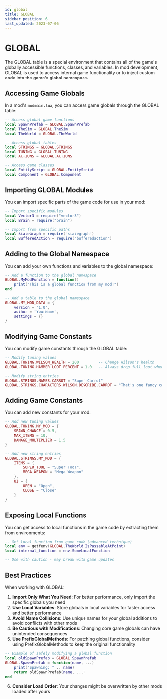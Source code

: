 ```yaml
---
id: global
title: GLOBAL
sidebar_position: 6
last_updated: 2023-07-06
---
```


# GLOBAL

The GLOBAL table is a special environment that contains all of the game's globally accessible functions, classes, and variables. In mod development, GLOBAL is used to access internal game functionality or to inject custom code into the game's global namespace.

## Accessing Game Globals

In a mod's `modmain.lua`, you can access game globals through the GLOBAL table:

```lua
-- Access global game functions
local SpawnPrefab = GLOBAL.SpawnPrefab
local TheSim = GLOBAL.TheSim
local TheWorld = GLOBAL.TheWorld

-- Access global tables
local STRINGS = GLOBAL.STRINGS
local TUNING = GLOBAL.TUNING
local ACTIONS = GLOBAL.ACTIONS

-- Access game classes
local EntityScript = GLOBAL.EntityScript
local Component = GLOBAL.Component
```

## Importing GLOBAL Modules

You can import specific parts of the game code for use in your mod:

```lua
-- Import specific modules
local Vector3 = require("vector3")
local Brain = require("brain")

-- Import from specific paths
local StateGraph = require("stategraph")
local BufferedAction = require("bufferedaction")
```

## Adding to the Global Namespace

You can add your own functions and variables to the global namespace:

```lua
-- Add a function to the global namespace
GLOBAL.MyModFunction = function()
    print("This is a global function from my mod!")
end

-- Add a table to the global namespace
GLOBAL.MY_MOD_DATA = {
    version = "1.0",
    author = "YourName",
    settings = {}
}
```

## Modifying Game Constants

You can modify game constants through the GLOBAL table:

```lua
-- Modify tuning values
GLOBAL.TUNING.WILSON_HEALTH = 200         -- Change Wilson's health
GLOBAL.TUNING.HAMMER_LOOT_PERCENT = 1.0   -- Always drop full loot when hammering

-- Modify string entries
GLOBAL.STRINGS.NAMES.CARROT = "Super Carrot"
GLOBAL.STRINGS.CHARACTERS.WILSON.DESCRIBE.CARROT = "That's one fancy carrot!"
```

## Adding Game Constants

You can add new constants for your mod:

```lua
-- Add new tuning values
GLOBAL.TUNING.MY_MOD = {
    SPAWN_CHANCE = 0.5,
    MAX_ITEMS = 10,
    DAMAGE_MULTIPLIER = 1.5
}

-- Add new string entries
GLOBAL.STRINGS.MY_MOD = {
    ITEMS = {
        SUPER_TOOL = "Super Tool",
        MEGA_WEAPON = "Mega Weapon"
    },
    UI = {
        OPEN = "Open",
        CLOSE = "Close"
    }
}
```

## Exposing Local Functions

You can get access to local functions in the game code by extracting them from environments:

```lua
-- Get local function from game code (advanced technique)
local env = getfenv(GLOBAL.TheWorld.IsPassableAtPoint)
local internal_function = env.SomeLocalFunction

-- Use with caution - may break with game updates
```

## Best Practices

When working with GLOBAL:

1. **Import Only What You Need**: For better performance, only import the specific globals you need
2. **Use Local Variables**: Store globals in local variables for faster access and better performance
3. **Avoid Name Collisions**: Use unique names for your global additions to avoid conflicts with other mods
4. **Be Cautious with Modifications**: Changing core game globals can have unintended consequences
5. **Use PrefixGlobalMethods**: For patching global functions, consider using PrefixGlobalMethods to keep the original functionality

```lua
-- Example of safely modifying a global function
local oldSpawnPrefab = GLOBAL.SpawnPrefab
GLOBAL.SpawnPrefab = function(name, ...)
    print("Spawning: " .. name)
    return oldSpawnPrefab(name, ...)
end
```

6. **Consider Load Order**: Your changes might be overwritten by other mods loaded after yours 
